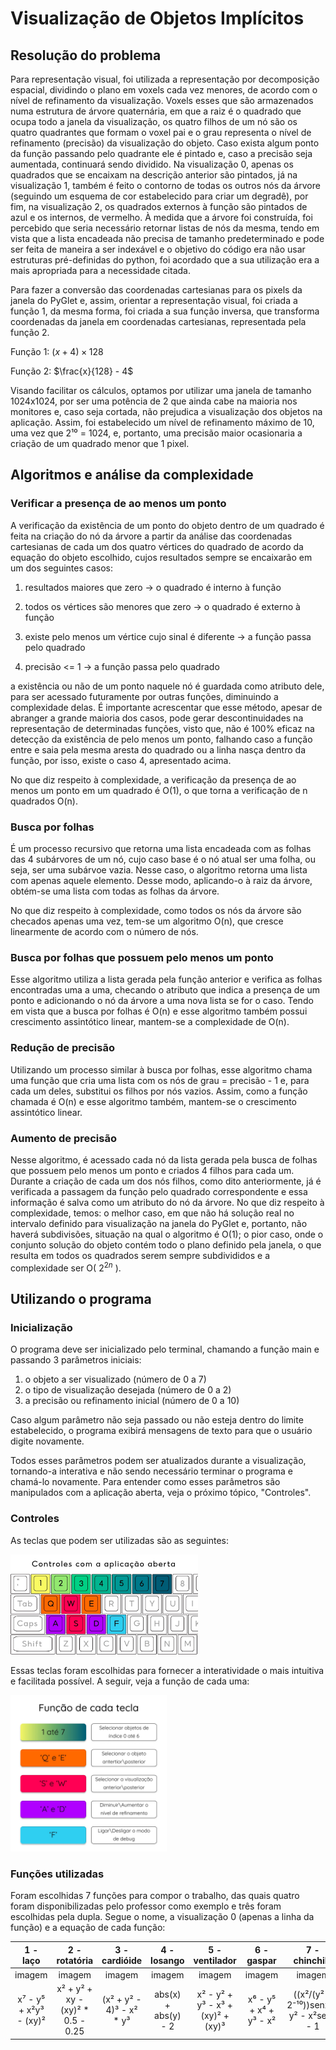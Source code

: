 # Visualização de Objetos Implícitos

## Resolução do problema
Para representação visual, foi utilizada a representação por decomposição espacial, dividindo o plano em voxels cada vez menores, de acordo com o nível de refinamento da visualização. Voxels esses que são armazenados numa estrutura de árvore quaternária, em que a raiz é o quadrado que ocupa todo a janela da visualização, os quatro filhos de um nó são os quatro quadrantes que formam o voxel pai e o grau representa o nível de refinamento (precisão) da visualização do objeto. Caso exista algum ponto da função passando pelo quadrante ele é pintado e, caso a precisão seja aumentada, continuará sendo dividido. Na visualização 0, apenas os quadrados que se encaixam na descrição anterior são pintados, já na visualização 1, também é feito o contorno de todas os outros nós da árvore (seguindo um esquema de cor estabelecido para criar um degradê), por fim, na visualização 2, os quadrados externos à função são pintados de azul e os internos, de vermelho. À medida que a árvore foi construída, foi percebido que seria necessário retornar listas de nós da mesma, tendo em vista que a lista encadeada não precisa de tamanho predeterminado e pode ser feita de maneira a ser indexável e o objetivo do código era não usar estruturas pré-definidas do python, foi acordado que a sua utilização era a mais apropriada para a necessidade citada.

Para fazer a conversão das coordenadas cartesianas para os pixels da janela do PyGlet e, assim, orientar a representação visual, foi criada a função 1, da mesma forma, foi criada a sua função inversa, que transforma coordenadas da janela em coordenadas cartesianas, representada pela função 2.

Função 1: $(x + 4) \times 128$

Função 2: $\frac{x}{128} - 4$
 

Visando facilitar os cálculos, optamos por utilizar uma janela de tamanho 1024x1024, por ser uma potência de 2 que ainda cabe na maioria nos monitores e, caso seja cortada, não prejudica a visualização dos objetos na aplicação. Assim, foi estabelecido um nível de refinamento máximo de 10, uma vez que 2¹⁰ = 1024, e, portanto, uma precisão maior ocasionaria a criação de um quadrado menor que 1 pixel.

## Algoritmos e análise da complexidade 

### Verificar a presença de ao menos um ponto 

A verificação da existência de um ponto do objeto dentro de um quadrado é feita na criação do nó da árvore a partir da análise das coordenadas cartesianas de cada um dos quatro vértices do quadrado de acordo da equação do objeto escolhido, cujos resultados sempre se encaixarão em um dos seguintes casos: 

1. resultados maiores que zero → o quadrado é interno à função 

2. todos os vértices são menores que zero → o quadrado é externo à função 

3. existe pelo menos um vértice cujo sinal é diferente → a função passa pelo quadrado 

4. precisão <= 1 → a função passa pelo quadrado 

a existência ou não de um ponto naquele nó é guardada como atributo dele, para ser acessado futuramente por outras funções, diminuindo a complexidade delas. É importante acrescentar que esse método, apesar de abranger a grande maioria dos casos, pode gerar descontinuidades na representação de determinadas funções, visto que, não é 100% eficaz na detecção da existência de pelo menos um ponto, falhando caso a função entre e saia pela mesma aresta do quadrado ou a linha nasça dentro da função, por isso, existe o caso 4, apresentado acima. 

No que diz respeito à complexidade, a verificação da presença de ao menos um ponto em um quadrado é O(1), o que torna a verificação de n quadrados O(n). 

### Busca por folhas 

É um processo recursivo que retorna uma lista encadeada com as folhas das 4 subárvores de um nó, cujo caso base é o nó atual ser uma folha, ou seja, ser uma subárvoe vazia. Nesse caso, o algoritmo retorna uma lista com apenas aquele elemento. Desse modo, aplicando-o à raiz da árvore, obtém-se uma lista com todas as folhas da árvore. 

No que diz respeito à complexidade, como todos os nós da árvore são checados apenas uma vez, tem-se um algoritmo O(n), que cresce linearmente de acordo com o número de nós. 

### Busca por folhas que possuem pelo menos um ponto 

Esse algoritmo utiliza a lista gerada pela função anterior e verifica as folhas encontradas uma a uma, checando o atributo que indica a presença de um ponto e adicionando o nó da árvore a uma nova lista se for o caso. Tendo em vista que a busca por folhas é O(n) e esse algoritmo também possui crescimento assintótico linear, mantem-se a complexidade de O(n). 

### Redução de precisão 

Utilizando um processo similar à busca por folhas, esse algoritmo chama uma função que cria uma lista com os nós de grau = precisão - 1 e, para cada um deles, substitui os filhos por nós vazios. Assim, como a função chamada é O(n) e esse algoritmo também, mantem-se o crescimento assintótico linear. 

### Aumento de precisão 

Nesse algoritmo, é acessado cada nó da lista gerada pela busca de folhas que possuem pelo menos um ponto e criados 4 filhos para cada um. Durante a criação de cada um dos nós filhos, como dito anteriormente, já é verificada a passagem da função pelo quadrado correspondente e essa informação é salva como um atributo do nó da árvore. No que diz respeito à complexidade, temos: o melhor caso, em que não há solução real no intervalo definido para visualização na janela do PyGlet e, portanto, não haverá subdivisões, situação na qual o algoritmo é O(1); o pior caso, onde o conjunto solução do objeto contém todo o plano definido pela janela, o que resulta em todos os quadrados serem sempre subdivididos e a complexidade ser O( $2^{2n}$ ).


## Utilizando o programa

### Inicialização
O programa deve ser inicializado pelo terminal, chamando a função main e passando 3 parâmetros iniciais:
1. o objeto a ser visualizado (número de 0 a 7)
2. o tipo de visualização desejada (número de 0 a 2)
3. a precisão ou refinamento inicial (número de 0 a 10)

Caso algum parâmetro não seja passado ou não esteja dentro do limite estabelecido, o programa exibirá mensagens de texto para que o usuário digite novamente.

Todos esses parâmetros podem ser atualizados durante a visualização, tornando-a interativa e não sendo necessário terminar o programa e chamá-lo novamente. Para entender como esses parâmetros são manipulados com a aplicação aberta, veja o próximo tópico, "Controles".

### Controles
As teclas que podem ser utilizadas são as seguintes:

<img src="Relatorio-imagens/Controles-teclado.jpg" width="300">

Essas teclas foram escolhidas para fornecer a interatividade o mais intuitiva e facilitada possível. A seguir, veja a função de cada uma:

<img src="Relatorio-imagens/Controles.png" width="250">

### Funções utilizadas
Foram escolhidas 7 funções para compor o trabalho, das quais quatro foram disponibilizadas pelo professor como exemplo e três foram escolhidas pela dupla. Segue o nome, a visualização 0 (apenas a linha da função) e a equação de cada função:

|1 - laço|2 - rotatória|3 - cardióide|4 - losango|5 - ventilador|6 - gaspar|7 - chinchila|
| :---: | :---: | :---: | :---: | :---: | :---: | :---: |
|imagem|imagem|imagem|imagem|imagem|imagem|imagem|
|x⁷ - y⁵ + x²y³ - (xy)²|x² + y² + xy - (xy)² * 0.5 - 0.25|(x² + y² - 4)³ - x² * y³|abs(x) + abs(y) - 2|x² - y² + y³ - x³ + (xy)² + (xy)³|x⁶ - y⁵ + x⁴ + y³ - x²|((x²/(y² + 2⁻¹⁰))senx)+ y² - x²seny - 1|

